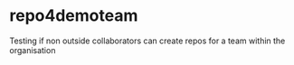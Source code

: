 # repo4demoteam
Testing if non outside collaborators can create repos for a team within the organisation
